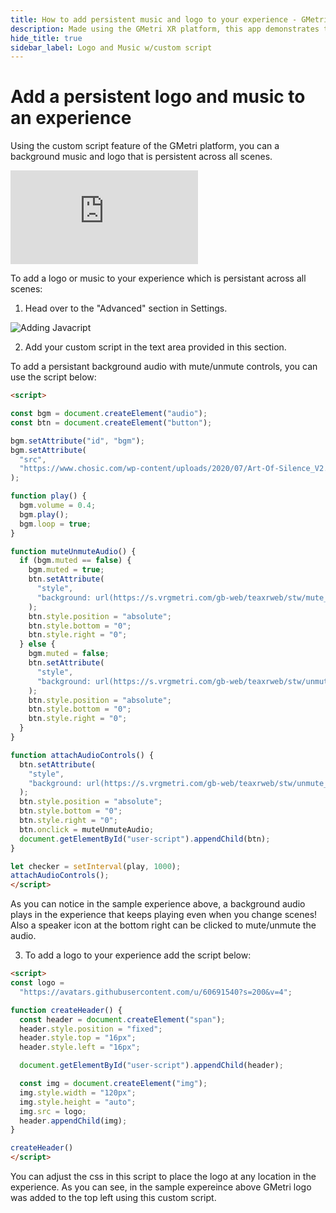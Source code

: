 ```yaml
---
title: How to add persistent music and logo to your experience - GMetri XR Platform
description: Made using the GMetri XR platform, this app demonstrates the ability of GMetir platform to be able to add experience wide logo and music using custom script.
hide_title: true
sidebar_label: Logo and Music w/custom script
---
```


# Add a persistent logo and music to an experience

Using the custom script feature of the GMetri platform, you can a background music and logo that is persistent across all scenes.

<iframe width={"100%"} height={"380px"}  src="https://view.gmetri.com/v5/gmetri/audo_logo_demo" frameborder="0" allow="accelerometer; autoplay; encrypted-media; gyroscope; picture-in-picture" allowfullscreen></iframe>

To add a logo or music to your experience which is persistant across all scenes:

1. Head over to the "Advanced" section in Settings.

![Adding Javacript](https://s.vrgmetri.com/image/q_90/gb-web/portal-docs/assets/img/screenshots/z5/add_javascript.JPG#boxShadow)
  
2. Add your custom script in the text area provided in this section.

To add a persistant background audio with mute/unmute controls, you can use the script below:

```html
<script>

const bgm = document.createElement("audio");
const btn = document.createElement("button");

bgm.setAttribute("id", "bgm");
bgm.setAttribute(
  "src",
  "https://www.chosic.com/wp-content/uploads/2020/07/Art-Of-Silence_V2.mp3"
);

function play() {
  bgm.volume = 0.4;
  bgm.play();
  bgm.loop = true;
}

function muteUnmuteAudio() {
  if (bgm.muted == false) {
    bgm.muted = true;
    btn.setAttribute(
      "style",
      "background: url(https://s.vrgmetri.com/gb-web/teaxrweb/stw/mute_white.png); width: 64px; height: 64px; transform: scale(0.7); border: none;"
    );
    btn.style.position = "absolute";
    btn.style.bottom = "0";
    btn.style.right = "0";
  } else {
    bgm.muted = false;
    btn.setAttribute(
      "style",
      "background: url(https://s.vrgmetri.com/gb-web/teaxrweb/stw/unmute_white.png); width: 64px; height: 64px; transform: scale(0.7); border: none;"
    );
    btn.style.position = "absolute";
    btn.style.bottom = "0";
    btn.style.right = "0";
  }
}

function attachAudioControls() {
  btn.setAttribute(
    "style",
    "background: url(https://s.vrgmetri.com/gb-web/teaxrweb/stw/unmute_white.png); width: 64px; height: 64px; transform: scale(0.7); border: none;"
  );
  btn.style.position = "absolute";
  btn.style.bottom = "0";
  btn.style.right = "0";
  btn.onclick = muteUnmuteAudio;
  document.getElementById("user-script").appendChild(btn);
}

let checker = setInterval(play, 1000);
attachAudioControls();
</script>
```

As you can notice in the sample experience above, a background audio plays in the experience that keeps playing even when you change scenes! Also a speaker icon at the bottom right can be clicked to mute/unmute the audio.

3. To add a logo to your experience add the script below:

```html
<script>
const logo =
  "https://avatars.githubusercontent.com/u/60691540?s=200&v=4";

function createHeader() {
  const header = document.createElement("span");
  header.style.position = "fixed";
  header.style.top = "16px";
  header.style.left = "16px";

  document.getElementById("user-script").appendChild(header);

  const img = document.createElement("img");
  img.style.width = "120px";
  img.style.height = "auto";
  img.src = logo;
  header.appendChild(img);
}

createHeader()
</script>
```

You can adjust the css in this script to place the logo at any location in the experience. As you can see, in the sample expereince above GMetri logo was added to the top left using this custom script.
